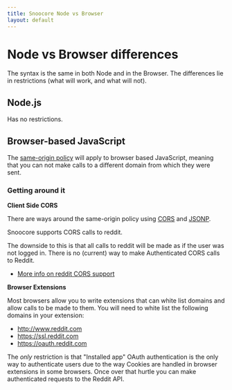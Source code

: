 ```yaml
---
title: Snoocore Node vs Browser
layout: default
---
```


# Node vs Browser differences

The syntax is the same in both Node and in the Browser. The differences lie in restrictions (what will work, and what will not).

## Node.js

Has no restrictions.

## Browser-based JavaScript

The [same-origin policy](http://en.wikipedia.org/wiki/Same-origin_policy) will apply to browser based JavaScript, meaning that you can not make calls to a different domain from which they were sent.

### Getting around it

**Client Side CORS**

There are ways around the same-origin policy using [CORS](http://en.wikipedia.org/wiki/Cross-origin_resource_sharing) and [JSONP](http://en.wikipedia.org/wiki/JSONP).

Snoocore supports CORS calls to reddit.

The downside to this is that all calls to reddit will be made as if the user was not logged in. There is no (current) way to make Authenticated CORS calls to Reddit.

  - [More info on reddit CORS support](http://www.reddit.com/r/changelog/comments/1r0u3v/reddit_change_third_party_websites_can_now_make/)

**Browser Extensions**

Most browsers allow you to write extensions that can white list domains and allow calls to be made to them. You will need to white list the following domains in your extension:

 - http://www.reddit.com
 - https://ssl.reddit.com
 - https://oauth.reddit.com

The *only* restriction is that "Installed app" OAuth authentication is the only way to authenticate users due to the way Cookies are handled in browser extensions in some browsers. Once over that hurtle you can make authenticated requests to the Reddit API.